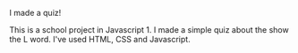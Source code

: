 I made a quiz!

This is a school project in Javascript 1. I made a simple quiz about the show the L word. I've used HTML, CSS and Javascript.
